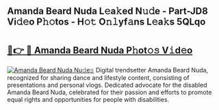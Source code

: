 ## Amanda Beard Nuda L𝚎a𝚔ed N𝚞𝚍e - Part-JD8 Vi𝚍𝚎o P𝚑𝚘tos - H𝚘𝚝 O𝚗𝚕yf𝚊ns L𝚎a𝚔s 5QLqo

# <h2><a href="http://kfdq27.oniu.top/?m=Amanda+Beard+Nuda">🔗👉 🔴 Amanda Beard Nuda P𝚑ot𝚘𝚜 V𝚒d𝚎o</a></h2>

[![Amanda Beard Nuda Nu𝚍e𝚜](https://i.imgur.com/0qMVB7G.gif)](http://kfdq27.oniu.top/?m=Amanda+Beard+Nuda)
Digital trendsetter Amanda Beard Nuda, recognized for sharing dance and lifestyle content, consisting of presentations and personal vlogs. Dedicated advocate for the disabled Amanda Beard Nuda, celebrated for their passion and efforts to promote equal rights and opportunities for people with disabilities.  
